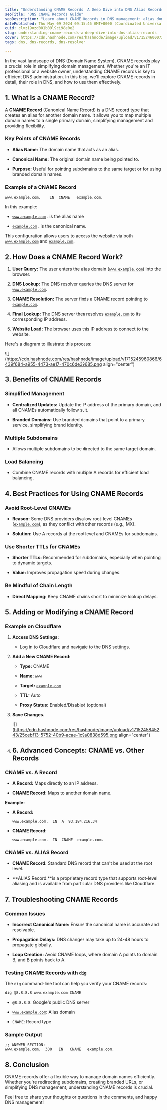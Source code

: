 ```yaml
---
title: "Understanding CNAME Records: A Deep Dive into DNS Alias Records"
seoTitle: "DNS CNAME Records Guide"
seoDescription: "Learn about CNAME Records in DNS management: alias domain names, benefits, and best practices for efficient domain administration"
datePublished: Thu May 09 2024 09:15:46 GMT+0000 (Coordinated Universal Time)
cuid: clvz19ozd001b09l9ci98e0e2
slug: understanding-cname-records-a-deep-dive-into-dns-alias-records
cover: https://cdn.hashnode.com/res/hashnode/image/upload/v1715246000730/b1563782-6e6d-4f7f-a917-226c5f081ca8.png
tags: dns, dns-records, dns-resolver

---
```


In the vast landscape of DNS (Domain Name System), CNAME records play a crucial role in simplifying domain management. Whether you're an IT professional or a website owner, understanding CNAME records is key to efficient DNS administration. In this blog, we'll explore CNAME records in detail, their role in DNS, and how to use them effectively.

## **1\. What Is a CNAME Record?**

A **CNAME Record** (Canonical Name Record) is a DNS record type that creates an alias for another domain name. It allows you to map multiple domain names to a single primary domain, simplifying management and providing flexibility.

### **Key Points of CNAME Records**

* **Alias Name:** The domain name that acts as an alias.
    
* **Canonical Name:** The original domain name being pointed to.
    
* **Purpose:** Useful for pointing subdomains to the same target or for using branded domain names.
    

### **Example of a CNAME Record**

```plaintext
www.example.com.    IN  CNAME   example.com.
```

In this example:

* [`www.example.com`](http://www.example.com)`.` is the alias name.
    
* [`example.com`](http://example.com)`.` is the canonical name.
    

This configuration allows users to access the website via both [`www.example.com`](http://www.example.com) and [`example.com`](http://example.com).

## **2\. How Does a CNAME Record Work?**

1. **User Query:** The user enters the alias domain ([`www.example.com`](http://www.example.com)) into the browser.
    
2. **DNS Lookup:** The DNS resolver queries the DNS server for [`www.example.com`](http://www.example.com).
    
3. **CNAME Resolution:** The server finds a CNAME record pointing to [`example.com`](http://example.com).
    
4. **Final Lookup:** The DNS server then resolves [`example.com`](http://example.com) to its corresponding IP address.
    
5. **Website Load:** The browser uses this IP address to connect to the website.
    

Here's a diagram to illustrate this process:

![](https://cdn.hashnode.com/res/hashnode/image/upload/v1715245960866/6439f684-a955-4473-ae17-470c6de39685.png align="center")

## **3\. Benefits of CNAME Records**

### **Simplified Management**

* **Centralized Updates:** Update the IP address of the primary domain, and all CNAMEs automatically follow suit.
    
* **Branded Domains:** Use branded domains that point to a primary service, simplifying brand identity.
    

### **Multiple Subdomains**

* Allows multiple subdomains to be directed to the same target domain.
    

### **Load Balancing**

* Combine CNAME records with multiple A records for efficient load balancing.
    

## **4\. Best Practices for Using CNAME Records**

### **Avoid Root-Level CNAMEs**

* **Reason:** Some DNS providers disallow root-level CNAMEs ([`example.com`](http://example.com)), as they conflict with other records (e.g., MX).
    
* **Solution:** Use A records at the root level and CNAMEs for subdomains.
    

### **Use Shorter TTLs for CNAMEs**

* **Shorter TTLs:** Recommended for subdomains, especially when pointing to dynamic targets.
    
* **Value:** Improves propagation speed during changes.
    

### **Be Mindful of Chain Length**

* **Direct Mapping:** Keep CNAME chains short to minimize lookup delays.
    

## **5\. Adding or Modifying a CNAME Record**

### **Example on Cloudflare**

1. **Access DNS Settings:**
    
    * Log in to Cloudflare and navigate to the DNS settings.
        
2. **Add a New CNAME Record:**
    
    * **Type:** CNAME
        
    * **Name:** `www`
        
    * **Target:** [`example.com`](http://example.com)
        
    * **TTL:** Auto
        
    * **Proxy Status:** Enabled/Disabled (optional)
        
3. **Save Changes.**
    
    ![](https://cdn.hashnode.com/res/hashnode/image/upload/v1715245845243/25cebf13-5752-40b9-acae-1c9a0838d595.png align="center")
    
4. ## **6\. Advanced Concepts: CNAME vs. Other Records**
    

### **CNAME vs. A Record**

* **A Record:** Maps directly to an IP address.
    
* **CNAME Record:** Maps to another domain name.
    

**Example:**

* **A Record:**
    
    ```plaintext
    www.example.com.  IN  A  93.184.216.34
    ```
    
* **CNAME Record:**
    
    ```plaintext
    www.example.com.  IN  CNAME  example.com.
    ```
    

### **CNAME vs. ALIAS Record**

* **CNAME Record:** Standard DNS record that can't be used at the root level.
    
* **ALIAS Record:**is a proprietary record type that supports root-level aliasing and is available from particular DNS providers like Cloudflare.
    

## **7\. Troubleshooting CNAME Records**

### **Common Issues**

* **Incorrect Canonical Name:** Ensure the canonical name is accurate and resolvable.
    
* **Propagation Delays:** DNS changes may take up to 24-48 hours to propagate globally.
    
* **Loop Creation:** Avoid CNAME loops, where domain A points to domain B, and B points back to A.
    

### **Testing CNAME Records with** `dig`

The `dig` command-line tool can help you verify your CNAME records:

```bash
dig @8.8.8.8 www.example.com CNAME
```

* `@8.8.8.8`: Google's public DNS server
    
* [`www.example.com`](http://www.example.com): Alias domain
    
* `CNAME`: Record type
    

### **Sample Output**

```plaintext
;; ANSWER SECTION:
www.example.com.  300   IN   CNAME   example.com.
```

## **8\. Conclusion**

CNAME records offer a flexible way to manage domain names efficiently. Whether you're redirecting subdomains, creating branded URLs, or simplifying DNS management, understanding CNAME records is crucial.

Feel free to share your thoughts or questions in the comments, and happy DNS management!